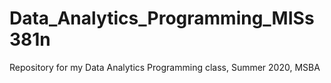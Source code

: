 # Data_Analytics_Programming_MISs381n
Repository for my Data Analytics Programming class, Summer 2020, MSBA
